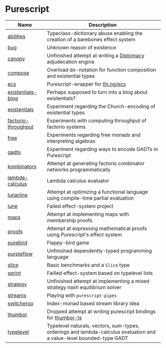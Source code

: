 # Purescript

| Name                                          | Description                                                                                                          |
| --------------------------------------------- | -------------------------------------------------------------------------------------------------------------------- |
| [abilities](./abilities/)                     | Typeclass-dictionary abuse enabling the creation of a barebones effect system                                        |
| [bug](./bug/)                                 | Unknown reason of existence                                                                                          |
| [canopy](./canopy/)                           | Unfinished attempt at writing a [Diplomacy](<https://en.wikipedia.org/wiki/Diplomacy_(game)>) adjudecation engine    |
| [compose](./compose/)                         | Overload do-notation for function composition and existential types                                                  |
| [ecs](./ecs/)                                 | Purescript-wrapper for [thi.ng/ecs](thi.ng/ecs)                                                                      |
| [existentials-blog](./existentials-blog)      | Perhaps supposed to turn into a blog about existentials?                                                             |
| [existentials](./existentials)                | Experiment regarding the Church-encoding of existential types                                                        |
| [factorio-throughput](./factorio-throughput/) | Experiments with computing throughput of factorio systems                                                            |
| [free](./free/)                               | Experiments regarding free monads and interpreting algebras                                                          |
| [gadts](./gadts)                              | Experiment regarding ways to encode GADTs in Purescript                                                              |
| [kombinators](./kombinators)                  | Attempt at generating factorio combinator networks programmatically                                                  |
| [lambda-calculus](./lambda-calculus)          | Lambda calculus evaluator                                                                                            |
| [lunarline](./lunarline)                      | Attempt at optimizing a functional language using compile-time partial evaluation                                    |
| [lune](./lune)                                | Failed effect-system project                                                                                         |
| [maps](./maps)                                | Attempt at implementing maps with membership proofs                                                                  |
| [proofs](./proofs)                            | Attempt at expressing mathematical proofs using Purescript's effect system                                           |
| [purebird](./purebird)                        | Flappy-bird game                                                                                                     |
| [purpleflow](./purpleflow)                    | Unfinished dependently-typed programming language                                                                    |
| [slice](./slice)                              | Basic benchmarks and a `Slice` type                                                                                  |
| [sprint](./sprint)                            | Failled effect-system based on typelevel lists                                                                       |
| [strategy](./strategy)                        | Unfinished attempt at implementing a mixed strategy nash equilibrium solver                                          |
| [streams](./streams)                          | Playing with `purescript-pipes`                                                                                      |
| [switcheroo](./switcheroo)                    | Index-monad based stream library idea                                                                                |
| [thumbor](./thumbor)                          | Dropped attempt at writing purescript bindings for [thumbor-ts](https://github.com/Brettm12345/thumbor-ts)           |
| [typelevel](./typelevel)                      | Typelevel naturals, vectors, sum-types, orderings and lambda-calculus evaluation and a value-level bounded-type GADT |
